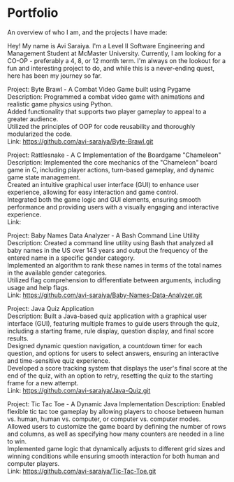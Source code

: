 # Portfolio
An overview of who I am, and the projects I have made:

Hey! My name is Avi Saraiya. I'm a Level II Software Engineering and Management Student at McMaster University. Currently, I am looking for a CO-OP - preferably a 4, 8, or 12 month term.
I'm always on the lookout for a fun and interesting project to do, and while this is a never-ending quest, here has been my journey so far.

Project:     Byte Brawl - A Combat Video Game built using Pygame<br>
Description: Programmed a combat video game with animations and realistic game physics using Python.<br>
             Added functionality that supports two player gameplay to appeal to a greater audience.<br>
             Utilized the principles of OOP for code reusability and thoroughly modularized the code.<br>
Link:        https://github.com/avi-saraiya/Byte-Brawl.git

Project:     Rattlesnake - A C Implementation of the Boardgame "Chameleon"<br>
Description: Implemented the core mechanics of the "Chameleon" board game in C, including player actions, turn-based gameplay, and dynamic game state management.<br>
             Created an intuitive graphical user interface (GUI) to enhance user experience, allowing for easy interaction and game control.<br>
             Integrated both the game logic and GUI elements, ensuring smooth performance and providing users with a visually engaging and interactive experience.<br>
Link:        

Project:     Baby Names Data Analyzer - A Bash Command Line Utility<br>
Description: Created a command line utility using Bash that analyzed all baby names in the US over 143 years and output the frequency of the entered name in a specific gender category.<br>
             Implemented an algorithm to rank these names in terms of the total names in the available gender categories.<br>
             Utilized flag comprehension to differentiate between arguments, including usage and help flags.<br>
Link:        https://github.com/avi-saraiya/Baby-Names-Data-Analyzer.git

Project:     Java Quiz Application<br>
Description: Built a Java-based quiz application with a graphical user interface (GUI), featuring multiple frames to guide users through the quiz, including a starting frame, rule display, question display, and final score results.<br>
             Designed dynamic question navigation, a countdown timer for each question, and options for users to select answers, ensuring an interactive and time-sensitive quiz experience.<br>
             Developed a score tracking system that displays the user's final score at the end of the quiz, with an option to retry, resetting the quiz to the starting frame for a new attempt.<br>
Link:        https://github.com/avi-saraiya/Java-Quiz.git

Project:     Tic Tac Toe - A Dynamic Java Implementation
Description: Enabled flexible tic tac toe gameplay by allowing players to choose between human vs. human, human vs. computer, or computer vs. computer modes.<br>
             Allowed users to customize the game board by defining the number of rows and columns, as well as specifying how many counters are needed in a line to win.<br>
             Implemented game logic that dynamically adjusts to different grid sizes and winning conditions while ensuring smooth interaction for both human and computer players.<br>
Link:        https://github.com/avi-saraiya/Tic-Tac-Toe.git
